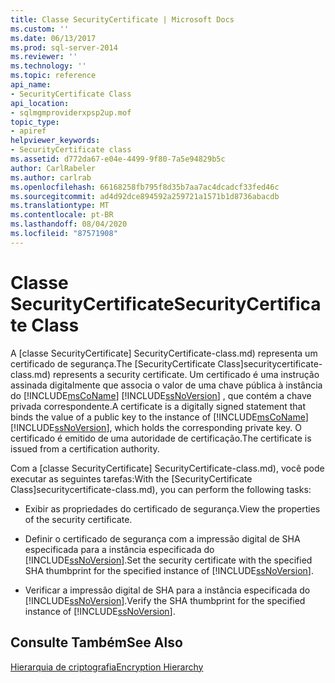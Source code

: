 ```yaml
---
title: Classe SecurityCertificate | Microsoft Docs
ms.custom: ''
ms.date: 06/13/2017
ms.prod: sql-server-2014
ms.reviewer: ''
ms.technology: ''
ms.topic: reference
api_name:
- SecurityCertificate Class
api_location:
- sqlmgmproviderxpsp2up.mof
topic_type:
- apiref
helpviewer_keywords:
- SecurityCertificate class
ms.assetid: d772da67-e04e-4499-9f80-7a5e94829b5c
author: CarlRabeler
ms.author: carlrab
ms.openlocfilehash: 66168258fb795f8d35b7aa7ac4dcadcf33fed46c
ms.sourcegitcommit: ad4d92dce894592a259721a1571b1d8736abacdb
ms.translationtype: MT
ms.contentlocale: pt-BR
ms.lasthandoff: 08/04/2020
ms.locfileid: "87571908"
---
```

# <a name="securitycertificate-class"></a><span data-ttu-id="dc87a-102">Classe SecurityCertificate</span><span class="sxs-lookup"><span data-stu-id="dc87a-102">SecurityCertificate Class</span></span>
  <span data-ttu-id="dc87a-103">A [classe SecurityCertificate] SecurityCertificate-class.md) representa um certificado de segurança.</span><span class="sxs-lookup"><span data-stu-id="dc87a-103">The [SecurityCertificate Class]securitycertificate-class.md) represents a security certificate.</span></span> <span data-ttu-id="dc87a-104">Um certificado é uma instrução assinada digitalmente que associa o valor de uma chave pública à instância do [!INCLUDE[msCoName](../../../includes/msconame-md.md)] [!INCLUDE[ssNoVersion](../../../includes/ssnoversion-md.md)] , que contém a chave privada correspondente.</span><span class="sxs-lookup"><span data-stu-id="dc87a-104">A certificate is a digitally signed statement that binds the value of a public key to the instance of [!INCLUDE[msCoName](../../../includes/msconame-md.md)] [!INCLUDE[ssNoVersion](../../../includes/ssnoversion-md.md)], which holds the corresponding private key.</span></span> <span data-ttu-id="dc87a-105">O certificado é emitido de uma autoridade de certificação.</span><span class="sxs-lookup"><span data-stu-id="dc87a-105">The certificate is issued from a certification authority.</span></span>  
  
 <span data-ttu-id="dc87a-106">Com a [classe SecurityCertificate] SecurityCertificate-class.md), você pode executar as seguintes tarefas:</span><span class="sxs-lookup"><span data-stu-id="dc87a-106">With the [SecurityCertificate Class]securitycertificate-class.md), you can perform the following tasks:</span></span>  
  
-   <span data-ttu-id="dc87a-107">Exibir as propriedades do certificado de segurança.</span><span class="sxs-lookup"><span data-stu-id="dc87a-107">View the properties of the security certificate.</span></span>  
  
-   <span data-ttu-id="dc87a-108">Definir o certificado de segurança com a impressão digital de SHA especificada para a instância especificada do [!INCLUDE[ssNoVersion](../../../includes/ssnoversion-md.md)].</span><span class="sxs-lookup"><span data-stu-id="dc87a-108">Set the security certificate with the specified SHA thumbprint for the specified instance of [!INCLUDE[ssNoVersion](../../../includes/ssnoversion-md.md)].</span></span>  
  
-   <span data-ttu-id="dc87a-109">Verificar a impressão digital de SHA para a instância especificada do [!INCLUDE[ssNoVersion](../../../includes/ssnoversion-md.md)].</span><span class="sxs-lookup"><span data-stu-id="dc87a-109">Verify the SHA thumbprint for the specified instance of [!INCLUDE[ssNoVersion](../../../includes/ssnoversion-md.md)].</span></span>  
  
## <a name="see-also"></a><span data-ttu-id="dc87a-110">Consulte Também</span><span class="sxs-lookup"><span data-stu-id="dc87a-110">See Also</span></span>  
 [<span data-ttu-id="dc87a-111">Hierarquia de criptografia</span><span class="sxs-lookup"><span data-stu-id="dc87a-111">Encryption Hierarchy</span></span>](../../security/encryption/encryption-hierarchy.md)  
  
  
